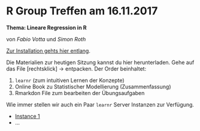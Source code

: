 # R Group Treffen am 16.11.2017

**Thema: Lineare Regression in R**

von *Fabio Votta* und *Simon Roth*

[Zur Installation gehts hier entlang]().

Die Materialien zur heutigen Sitzung kannst du hier herunterladen. Gehe auf das File [rechtsklick] -> entpacken. Der Order beinhaltet:

1. `learnr` (zum intuitiven Lernen der Konzepte)
2. Online Book zu Statistischer Modellierung (Zusammenfassung)
3. Rmarkdon File zum bearbeiten der Übungsaufgaben

Wie immer stellen wir auch ein Paar `learnr` Server Instanzen zur Verfügung.

* [Instance 1]()
* ...
